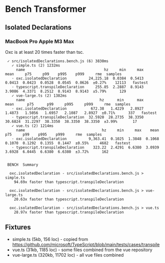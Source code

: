 # Bench Transformer

## Isolated Declarations

### MacBook Pro Apple M3 Max

Oxc is at least 20 times faster than tsc.

```
 ✓ src/isolatedDeclarations.bench.js (6) 3830ms
   ✓ simple.ts (2) 1232ms
     name                                    hz     min     max    mean     p75     p99    p995    p999     rme  samples
   · oxc.isolatedDeclaration          24,225.18  0.0384  0.5413  0.0413  0.0423  0.0528  0.0545  0.0626  ±0.27%    12113   fastest
   · typescript.transpileDeclaration     255.85  2.2887  8.9143  3.9086  4.3371  8.2512  8.9143  8.9143  ±5.79%      129
   ✓ vue-large.ts (2) 1382ms
     name                                  hz      min      max     mean      p75      p99     p995     p999     rme  samples
   · oxc.isolatedDeclaration           672.38   1.4229   2.8927   1.4873   1.5056   1.6957   2.1087   2.8927  ±0.71%      337   fastest
   · typescript.transpileDeclaration  32.5920  28.2735  38.3350  30.6824  31.2297  38.3350  38.3350  38.3350  ±3.99%       17
   ✓ vue.ts (2) 1214ms
     name                                   hz     min     max    mean     p75     p99    p995    p999     rme  samples
   · oxc.isolatedDeclaration          9,363.41  0.1025  1.3848  0.1068  0.1070  0.1292  0.1355  0.1447  ±0.55%     4682   fastest
   · typescript.transpileDeclaration    323.22  2.4291  6.6380  3.0939  3.6928  6.0445  6.6380  6.6380  ±3.72%      162


 BENCH  Summary

  oxc.isolatedDeclaration - src/isolatedDeclarations.bench.js > simple.ts
    94.69x faster than typescript.transpileDeclaration

  oxc.isolatedDeclaration - src/isolatedDeclarations.bench.js > vue-large.ts
    20.63x faster than typescript.transpileDeclaration

  oxc.isolatedDeclaration - src/isolatedDeclarations.bench.js > vue.ts
    28.97x faster than typescript.transpileDeclaration
```

## Fixtures

* simple.ts (5kb, 156 loc) - copied from https://github.com/microsoft/TypeScript/blob/main/tests/cases/transpile
* vue.ts (31kb, 1185 loc) - some files combined from the vue repository
* vue-large.ts (320kb, 11702 loc) - all vue files combined
